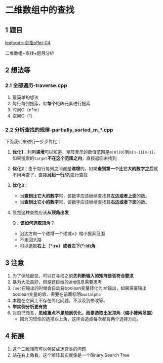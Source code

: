 # 二维数组中的查找



## 1 题目

[leetcode-剑指offer-04](https://leetcode-cn.com/problems/er-wei-shu-zu-zhong-de-cha-zhao-lcof/)

二维数组+查找+题目分析



## 2 想法等

### 2.1 全部遍历-traverse.cpp

1. 最简单的想法
2. 每行每列搜索，对**每个**矩阵元素进行搜索
3. 时间O（n*m）
4. 空间O（1）



### 2.2 分析查找的规律-partially_sorted_m_*.cpp

下面我们来进行一步步优化：

1. **优化1**：利用**递增**可以知道，矩阵表示的数值范围是`m[0][0]`到`m[n-1][m-1]`，如果搜索的`target`**不在这个范围之内**，直接返回未找到

2. **优化2**：由于每行每列之间都是**递增**的，如果**查到第一个比它大的数字之后**就不用再查了，直接**另起一行/列**进行查找

3. **优化3**：

   - 当**查到比它大的数字**时，该数字应该继续查找其**左边或者上面**的数。
   - 当**查到比它小的数字**时，该数字应该继续查找其**右边或者下面**的数。

4. 显然这种查找应该**从顶角出发**

   Q：**该如何选取顶角**？

   - 沿边方向一个递增一个递减=》缩小搜索范围
   - 不走回头路
   - 可以选取**右上（\*:ru）或者左下(\*:ld)角**



## 3 注意

1. 为了保险起见，可以在寻找之前**先判断输入的矩阵是否符合要求**
2. 暴力大法虽好，但是题目给的`递增`信息需要思考
3. `cout`在输出的时候会自动将boolean变量转化为int输出，如果需要输出boolean变量的值，需要在前面标明`boolalpha`
4. 本题在空间上不存在优化问题，不涉及到修改等。
5. **举实例分析更有效**
6. 对自己而言，**思维重点不是想到优化，而是选取出发顶角（缩小搜索范围）**
   - 因为习惯性的选择左上角，这样会造成每次都有两个选择方向。



## 4 拓展

1. 这个二维矩阵可以包装成迷宫类的问题
2. 站在右上角看。这个矩阵其实就像是一个Binary Search Tree

